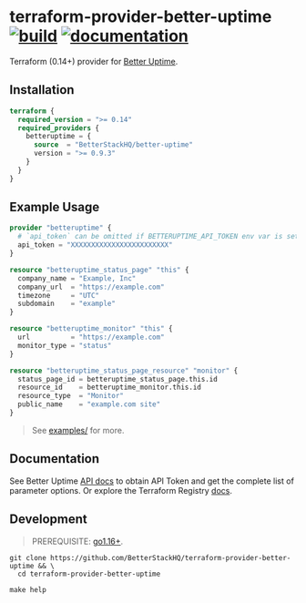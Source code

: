 # terraform-provider-better-uptime [![build](https://github.com/BetterStackHQ/terraform-provider-better-uptime/actions/workflows/build.yml/badge.svg?branch=master)](https://github.com/BetterStackHQ/terraform-provider-better-uptime/actions/workflows/build.yml) [![documentation](https://img.shields.io/badge/-documentation-blue)](https://registry.terraform.io/providers/BetterStackHQ/better-uptime/latest/docs)

Terraform (0.14+) provider for [Better Uptime](https://uptime.betterstack.com/).

## Installation

```terraform
terraform {
  required_version = ">= 0.14"
  required_providers {
    betteruptime = {
      source  = "BetterStackHQ/better-uptime"
      version = ">= 0.9.3"
    }
  }
}
```

## Example Usage

```terraform
provider "betteruptime" {
  # `api_token` can be omitted if BETTERUPTIME_API_TOKEN env var is set.
  api_token = "XXXXXXXXXXXXXXXXXXXXXXXX"
}

resource "betteruptime_status_page" "this" {
  company_name = "Example, Inc"
  company_url  = "https://example.com"
  timezone     = "UTC"
  subdomain    = "example"
}

resource "betteruptime_monitor" "this" {
  url          = "https://example.com"
  monitor_type = "status"
}

resource "betteruptime_status_page_resource" "monitor" {
  status_page_id = betteruptime_status_page.this.id
  resource_id    = betteruptime_monitor.this.id
  resource_type  = "Monitor"
  public_name    = "example.com site"
}
```

> See [examples/](examples/) for more.

## Documentation

See Better Uptime [API docs](https://betterstack.com/docs/uptime/api/getting-started-with-uptime-api/) to obtain API Token and get the complete list of parameter options. Or explore the Terraform Registry [docs](https://registry.terraform.io/providers/BetterStackHQ/better-uptime/latest/docs).

## Development

> PREREQUISITE: [go1.16+](https://golang.org/dl/).

```shell script
git clone https://github.com/BetterStackHQ/terraform-provider-better-uptime && \
  cd terraform-provider-better-uptime

make help
```
